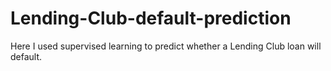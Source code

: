 # Lending-Club-default-prediction
Here I used supervised learning to predict whether a Lending Club loan will default.
